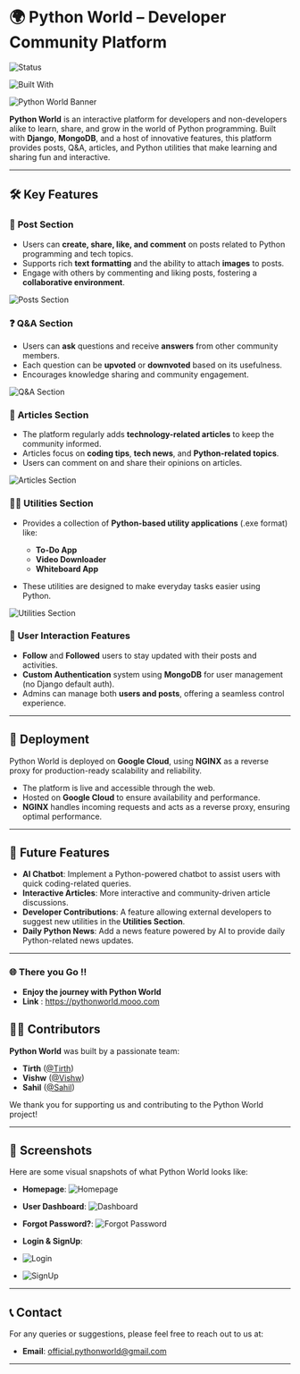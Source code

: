 # 🌍 Python World – Developer Community Platform

![Status](https://img.shields.io/badge/Status-Live-brightgreen)  

![Built With](https://img.shields.io/badge/Built%20With-Django%20%7C%20MongoDB%20%7C%20NGINX%20%7C%20HTML%20%7C%20CSS%20%7C%20JS-orange)

![Python World Banner](ss/home2.png)  

**Python World** is an interactive platform for developers and non-developers alike to learn, share, and grow in the world of Python programming. Built with **Django**, **MongoDB**, and a host of innovative features, this platform provides posts, Q&A, articles, and Python utilities that make learning and sharing fun and interactive.

---

## 🛠️ Key Features

### 📝 **Post Section**
- Users can **create, share, like, and comment** on posts related to Python programming and tech topics.
- Supports rich **text formatting** and the ability to attach **images** to posts.
- Engage with others by commenting and liking posts, fostering a **collaborative environment**.

![Posts Section](ss/post.png)

### ❓ **Q&A Section**
- Users can **ask** questions and receive **answers** from other community members.
- Each question can be **upvoted** or **downvoted** based on its usefulness.
- Encourages knowledge sharing and community engagement.

![Q&A Section](ss/qna.png)

### 📰 **Articles Section**
- The platform regularly adds **technology-related articles** to keep the community informed.
- Articles focus on **coding tips**, **tech news**, and **Python-related topics**.
- Users can comment on and share their opinions on articles.

![Articles Section](ss/article.png)

### 🧑‍💻 **Utilities Section**
- Provides a collection of **Python-based utility applications** (.exe format) like:
  - **To-Do App**
  - **Video Downloader**
  - **Whiteboard App**
  
- These utilities are designed to make everyday tasks easier using Python.

![Utilities Section](ss/utils.png)

### 👥 **User Interaction Features**
- **Follow** and **Followed** users to stay updated with their posts and activities.
- **Custom Authentication** system using **MongoDB** for user management (no Django default auth).
- Admins can manage both **users and posts**, offering a seamless control experience.

---

## 🚀 Deployment

Python World is deployed on **Google Cloud**, using **NGINX** as a reverse proxy for production-ready scalability and reliability.

- The platform is live and accessible through the web.
- Hosted on **Google Cloud** to ensure availability and performance.
- **NGINX** handles incoming requests and acts as a reverse proxy, ensuring optimal performance.

---

## 📝 Future Features

- **AI Chatbot**: Implement a Python-powered chatbot to assist users with quick coding-related queries.
- **Interactive Articles**: More interactive and community-driven article discussions.
- **Developer Contributions**: A feature allowing external developers to suggest new utilities in the **Utilities Section**.
- **Daily Python News**: Add a news feature powered by AI to provide daily Python-related news updates.

---

### 🌐 There you Go !!

- **Enjoy the journey with Python World**
- **Link** : https://pythonworld.mooo.com

## 🧑‍💻 Contributors

**Python World** was built by a passionate team:

- **Tirth** ([@Tirth](https://github.com/TIrth999999))
- **Vishw** ([@Vishw](https://github.com/vishw596))
- **Sahil** ([@Sahil](https://github.com/sahilgithub))

We thank you for supporting us and contributing to the Python World project!

---

## 📸 Screenshots

Here are some visual snapshots of what Python World looks like:

- **Homepage**:
![Homepage](ss/home1.png)

- **User Dashboard**:
![Dashboard](ss/profile.png)
  
- **Forgot Password?**:
![Forgot Password](ss/forgot.png)

- **Login & SignUp**:

- ![Login](ss/login.png)

- ![SignUp](ss/signup.png)

---

## 📞 Contact

For any queries or suggestions, please feel free to reach out to us at:

- **Email**: official.pythonworld@gmail.com

---
